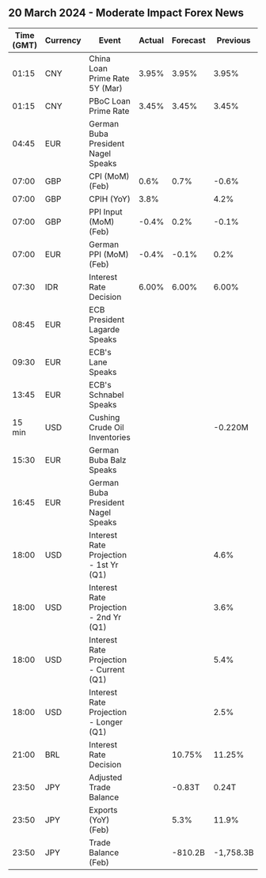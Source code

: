 ## 20 March 2024 - Moderate Impact Forex News

| Time (GMT) | Currency | Event | Actual | Forecast | Previous |
|------|----------|-------|--------|----------|----------|
| 01:15 | CNY | China Loan Prime Rate 5Y (Mar) | 3.95% | 3.95% | 3.95% |
| 01:15 | CNY | PBoC Loan Prime Rate | 3.45% | 3.45% | 3.45% |
| 04:45 | EUR | German Buba President Nagel Speaks |  |  |  |
| 07:00 | GBP | CPI (MoM) (Feb) | 0.6% | 0.7% | -0.6% |
| 07:00 | GBP | CPIH (YoY) | 3.8% |  | 4.2% |
| 07:00 | GBP | PPI Input (MoM) (Feb) | -0.4% | 0.2% | -0.1% |
| 07:00 | EUR | German PPI (MoM) (Feb) | -0.4% | -0.1% | 0.2% |
| 07:30 | IDR | Interest Rate Decision | 6.00% | 6.00% | 6.00% |
| 08:45 | EUR | ECB President Lagarde Speaks |  |  |  |
| 09:30 | EUR | ECB's Lane Speaks |  |  |  |
| 13:45 | EUR | ECB's Schnabel Speaks |  |  |  |
| 15 min | USD | Cushing Crude Oil Inventories |  |  | -0.220M |
| 15:30 | EUR | German Buba Balz Speaks |  |  |  |
| 16:45 | EUR | German Buba President Nagel Speaks |  |  |  |
| 18:00 | USD | Interest Rate Projection - 1st Yr (Q1) |  |  | 4.6% |
| 18:00 | USD | Interest Rate Projection - 2nd Yr (Q1) |  |  | 3.6% |
| 18:00 | USD | Interest Rate Projection - Current (Q1) |  |  | 5.4% |
| 18:00 | USD | Interest Rate Projection - Longer (Q1) |  |  | 2.5% |
| 21:00 | BRL | Interest Rate Decision |  | 10.75% | 11.25% |
| 23:50 | JPY | Adjusted Trade Balance |  | -0.83T | 0.24T |
| 23:50 | JPY | Exports (YoY) (Feb) |  | 5.3% | 11.9% |
| 23:50 | JPY | Trade Balance (Feb) |  | -810.2B | -1,758.3B |
